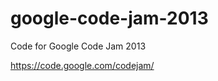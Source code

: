 google-code-jam-2013
====================

Code for Google Code Jam 2013

https://code.google.com/codejam/